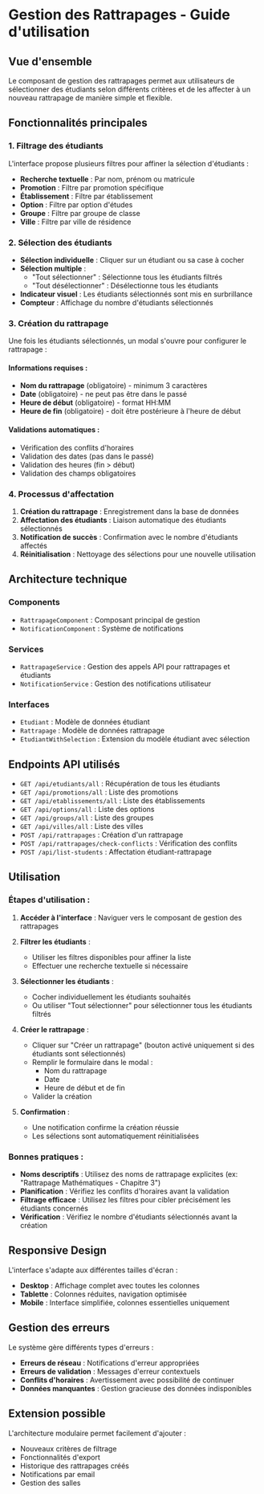 # Gestion des Rattrapages - Guide d'utilisation

## Vue d'ensemble

Le composant de gestion des rattrapages permet aux utilisateurs de sélectionner des étudiants selon différents critères et de les affecter à un nouveau rattrapage de manière simple et flexible.

## Fonctionnalités principales

### 1. Filtrage des étudiants

L'interface propose plusieurs filtres pour affiner la sélection d'étudiants :

- **Recherche textuelle** : Par nom, prénom ou matricule
- **Promotion** : Filtre par promotion spécifique
- **Établissement** : Filtre par établissement
- **Option** : Filtre par option d'études
- **Groupe** : Filtre par groupe de classe
- **Ville** : Filtre par ville de résidence

### 2. Sélection des étudiants

- **Sélection individuelle** : Cliquer sur un étudiant ou sa case à cocher
- **Sélection multiple** : 
  - "Tout sélectionner" : Sélectionne tous les étudiants filtrés
  - "Tout désélectionner" : Désélectionne tous les étudiants
- **Indicateur visuel** : Les étudiants sélectionnés sont mis en surbrillance
- **Compteur** : Affichage du nombre d'étudiants sélectionnés

### 3. Création du rattrapage

Une fois les étudiants sélectionnés, un modal s'ouvre pour configurer le rattrapage :

#### Informations requises :
- **Nom du rattrapage** (obligatoire) - minimum 3 caractères
- **Date** (obligatoire) - ne peut pas être dans le passé
- **Heure de début** (obligatoire) - format HH:MM
- **Heure de fin** (obligatoire) - doit être postérieure à l'heure de début

#### Validations automatiques :
- Vérification des conflits d'horaires
- Validation des dates (pas dans le passé)
- Validation des heures (fin > début)
- Validation des champs obligatoires

### 4. Processus d'affectation

1. **Création du rattrapage** : Enregistrement dans la base de données
2. **Affectation des étudiants** : Liaison automatique des étudiants sélectionnés
3. **Notification de succès** : Confirmation avec le nombre d'étudiants affectés
4. **Réinitialisation** : Nettoyage des sélections pour une nouvelle utilisation

## Architecture technique

### Components
- `RattrapageComponent` : Composant principal de gestion
- `NotificationComponent` : Système de notifications

### Services
- `RattrapageService` : Gestion des appels API pour rattrapages et étudiants
- `NotificationService` : Gestion des notifications utilisateur

### Interfaces
- `Etudiant` : Modèle de données étudiant
- `Rattrapage` : Modèle de données rattrapage
- `EtudiantWithSelection` : Extension du modèle étudiant avec sélection

## Endpoints API utilisés

- `GET /api/etudiants/all` : Récupération de tous les étudiants
- `GET /api/promotions/all` : Liste des promotions
- `GET /api/etablissements/all` : Liste des établissements
- `GET /api/options/all` : Liste des options
- `GET /api/groups/all` : Liste des groupes
- `GET /api/villes/all` : Liste des villes
- `POST /api/rattrapages` : Création d'un rattrapage
- `POST /api/rattrapages/check-conflicts` : Vérification des conflits
- `POST /api/list-students` : Affectation étudiant-rattrapage

## Utilisation

### Étapes d'utilisation :

1. **Accéder à l'interface** : Naviguer vers le composant de gestion des rattrapages

2. **Filtrer les étudiants** :
   - Utiliser les filtres disponibles pour affiner la liste
   - Effectuer une recherche textuelle si nécessaire

3. **Sélectionner les étudiants** :
   - Cocher individuellement les étudiants souhaités
   - Ou utiliser "Tout sélectionner" pour sélectionner tous les étudiants filtrés

4. **Créer le rattrapage** :
   - Cliquer sur "Créer un rattrapage" (bouton activé uniquement si des étudiants sont sélectionnés)
   - Remplir le formulaire dans le modal :
     - Nom du rattrapage
     - Date
     - Heure de début et de fin
   - Valider la création

5. **Confirmation** :
   - Une notification confirme la création réussie
   - Les sélections sont automatiquement réinitialisées

### Bonnes pratiques :

- **Noms descriptifs** : Utilisez des noms de rattrapage explicites (ex: "Rattrapage Mathématiques - Chapitre 3")
- **Planification** : Vérifiez les conflits d'horaires avant la validation
- **Filtrage efficace** : Utilisez les filtres pour cibler précisément les étudiants concernés
- **Vérification** : Vérifiez le nombre d'étudiants sélectionnés avant la création

## Responsive Design

L'interface s'adapte aux différentes tailles d'écran :
- **Desktop** : Affichage complet avec toutes les colonnes
- **Tablette** : Colonnes réduites, navigation optimisée
- **Mobile** : Interface simplifiée, colonnes essentielles uniquement

## Gestion des erreurs

Le système gère différents types d'erreurs :
- **Erreurs de réseau** : Notifications d'erreur appropriées
- **Erreurs de validation** : Messages d'erreur contextuels
- **Conflits d'horaires** : Avertissement avec possibilité de continuer
- **Données manquantes** : Gestion gracieuse des données indisponibles

## Extension possible

L'architecture modulaire permet facilement d'ajouter :
- Nouveaux critères de filtrage
- Fonctionnalités d'export
- Historique des rattrapages créés
- Notifications par email
- Gestion des salles




































